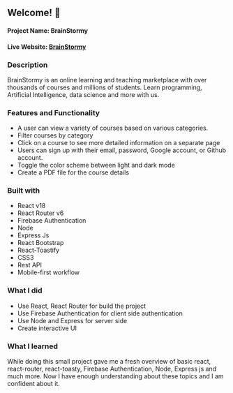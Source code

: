 ## Welcome! 👋

#### Project Name: BrainStormy

#### Live Website: <a href="https://brain-stormy-client.web.app/">BrainStormy</a>

### Description

BrainStormy is an online learning and teaching marketplace with over thousands of courses and millions of students. Learn programming, Artificial Intelligence, data science and more with us.

### Features and Functionality

<ul>
<li>A user can view a variety of courses based on various categories.</li>
<li> Filter courses by category </li>
<li> Click on a course to see more detailed information on a separate page </li>
<li> Users can sign up with their email, password, Google account, or Github account.</li>
<li> Toggle the color scheme between light and dark mode </li>
<li> Create a PDF file for the course details  </li>

</ul>

### Built with

- React v18
- React Router v6
- Firebase Authentication
- Node
- Express Js
- React Bootstrap
- React-Toastify
- CSS3
- Rest API
- Mobile-first workflow

### What I did

<ul>
<li>Use React, React Router for build the project </li>
<li> Use Firebase Authentication for client side authentication</li>
<li> Use Node and Express for server side </li>
<li> Create interactive UI </li>
</ul>

### What I learned

While doing this small project gave me a fresh overview of basic react, react-router, react-toasty, Firebase Authentication, Node, Express js and much more. Now I have enough understanding about these topics and I am confident about it.

